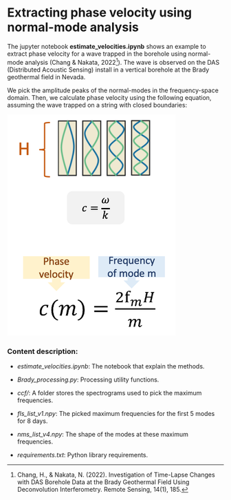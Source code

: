 # Extracting phase velocity using normal-mode analysis

The jupyter notebook **estimate_velocities.ipynb** shows an example to extract phase velocity for a wave trapped in the borehole using normal-mode analysis (Chang & Nakata, 2022[^1]). The wave is observed on the DAS (Distributed Acoustic Sensing) install in a vertical borehole at the Brady geothermal field in Nevada. 

We pick the amplitude peaks of the normal-modes in the frequency-space domain. Then, we calculate phase velocity using the following equation, assuming the wave trapped on a string with closed boundaries:

![phase velocity formula](c_f_L.png)

### Content description:

- *estimate_velocities.ipynb*: 
The notebook that explain the methods.

- *Brady_processing.py*:
Processing utility functions.

- *ccf/*: 
A folder stores the spectrograms used to pick the maximum frequencies.

- *fls_list_v1.npy*: 
The picked maximum frequencies for the first 5 modes for 8 days.

- *nms_list_v4.npy*: 
The shape of the modes at these maximum frequencies.

- *requirements.txt*: 
Python library requirements.

[^1]: Chang, H., & Nakata, N. (2022). Investigation of Time-Lapse Changes with DAS Borehole Data at the Brady Geothermal Field Using Deconvolution Interferometry. Remote Sensing, 14(1), 185.


